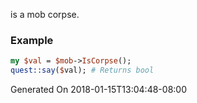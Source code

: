 is a mob corpse.
### Example

```perl
my $val = $mob->IsCorpse();
quest::say($val); # Returns bool
```


Generated On 2018-01-15T13:04:48-08:00